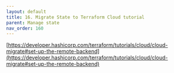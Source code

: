```yaml
---
layout: default
title: 16. Migrate State to Terraform Cloud tutorial
parent: Manage state
nav_order: 160
---
```


[https://developer.hashicorp.com/terraform/tutorials/cloud/cloud-migrate#set-up-the-remote-backend](https://developer.hashicorp.com/terraform/tutorials/cloud/cloud-migrate#set-up-the-remote-backend)